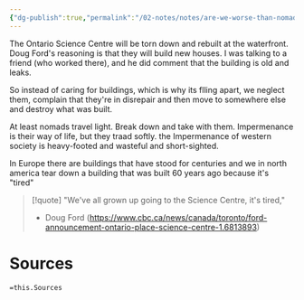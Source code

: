 ```yaml
---
{"dg-publish":true,"permalink":"/02-notes/notes/are-we-worse-than-nomads/","tags":["Note","✨"],"created":"2024-01-07T19:20:01.925-04:00","updated":"2024-07-02T11:28:49.483-03:00"}
---
```


The Ontario Science Centre will be torn down and rebuilt at the waterfront. Doug Ford's reasoning is that they will build new houses. I was talking to a friend  (who worked there), and he did comment that the building is old and leaks. 

So instead of caring for buildings, which is why its flling apart, we neglect them,  complain that they're in disrepair and then move to somewhere else and destroy what was built. 

At least nomads travel light. Break down and take with them. Impermenance is their way of life, but they traad softly. the Impermenance of western society is heavy-footed and wasteful and short-sighted. 

In Europe there are buildings that have stood for centuries and we in north america tear down a building that was built 60 years ago because it's "tired"

>[!quote] "We've all grown up going to the Science Centre, it's tired,"
>- Doug Ford (https://www.cbc.ca/news/canada/toronto/ford-announcement-ontario-place-science-centre-1.6813893)






# Sources
`=this.Sources`